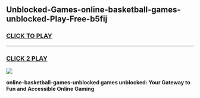
## Unblocked-Games-online-basketball-games-unblocked-Play-Free-b5fij
<h3>
<a href="https://premium76.site?title=online-basketball-games-unblocked&ref=24M">CLICK TO PLAY</a></h3>
<hr>

<h3>
<a href="https://premium76.site?title=online-basketball-games-unblocked&ref=24M">CLICK 2 PLAY</a>
  
</h3>

<a href="https://premium76.site?title=online-basketball-games-unblocked&ref=24M"><img src="https://clearcache.store/games.png"></a>


**online-basketball-games-unblocked games unblocked: Your Gateway to Fun and Accessible Online Gaming**
